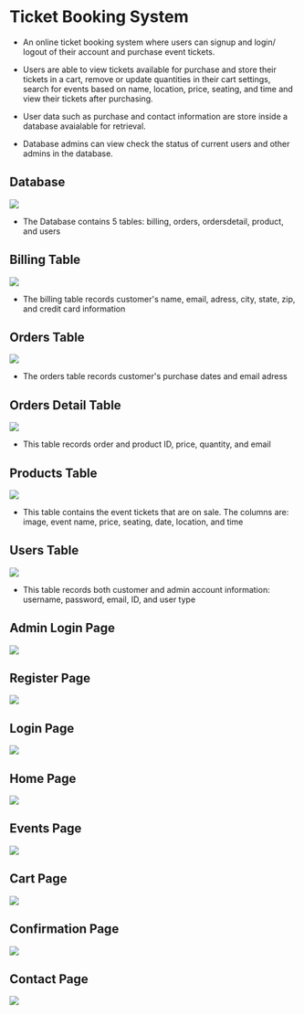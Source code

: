 # Ticket Booking System

- An online ticket booking system where users can signup and login/ logout of their account
  and purchase event tickets. 
  
- Users are able to view tickets available for purchase and store their tickets in a cart,
  remove or update quantities in their cart settings, search for events based
  on name, location, price, seating, and time and view their tickets after purchasing.

- User data such as purchase and contact information are store inside a database avaialable for 
  retrieval. 
  
- Database admins can view check the status of current users and other admins in the database. 


## Database
![](screenshots/database.JPG)

- The Database contains 5 tables: billing, orders, ordersdetail, product, and users

## Billing Table
![](screenshots/billing.JPG)

- The billing table records customer's name, email, adress, city, state, zip, and credit card information

## Orders Table
![](screenshots/orders.JPG)

- The orders table records customer's purchase dates and email adress

## Orders Detail Table
![](screenshots/ordersdetail.JPG)

- This table records order and product ID, price, quantity, and email

## Products Table
![](screenshots/product.JPG)

- This table contains the event tickets that are on sale. The columns are: image, event name, price, seating,
date, location, and time

## Users Table
![](screenshots/users.JPG)

- This table records both customer and admin account information: username, password, email, ID, and user type

## Admin Login Page
![](screenshots/admin_login.JPG)

## Register Page
![](screenshots/register.JPG)

## Login Page
![](screenshots/login.JPG)

## Home Page
![](screenshots/homepage.JPG)

## Events Page
![](screenshots/events.JPG)

## Cart Page
![](screenshots/cart.JPG)

## Confirmation Page
![](screenshots/confirmation.JPG)

## Contact Page
![](screenshots/contact.JPG)




